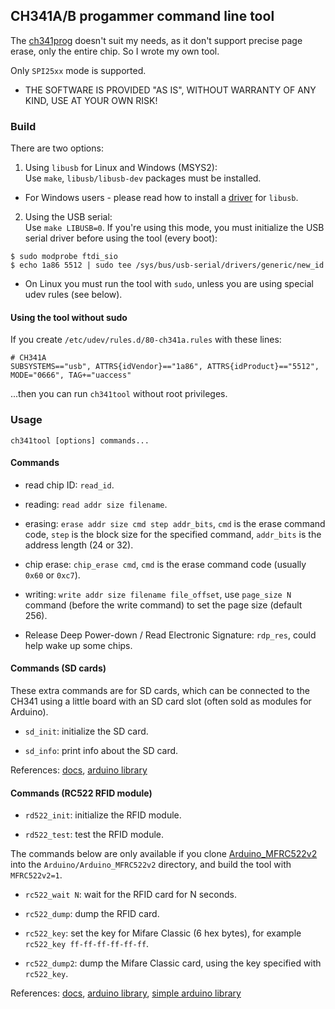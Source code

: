 ## CH341A/B progammer command line tool

The [ch341prog](https://github.com/setarcos/ch341prog) doesn't suit my needs, as it don't support precise page erase, only the entire chip. So I wrote my own tool.

Only `SPI25xx` mode is supported.

* THE SOFTWARE IS PROVIDED "AS IS", WITHOUT WARRANTY OF ANY KIND, USE AT YOUR OWN RISK!

### Build

There are two options:

1. Using `libusb` for Linux and Windows (MSYS2):  
Use `make`, `libusb/libusb-dev` packages must be installed.

* For Windows users - please read how to install a [driver](https://github.com/libusb/libusb/wiki/Windows#driver-installation) for `libusb`.

2. Using the USB serial:  
Use `make LIBUSB=0`.
If you're using this mode, you must initialize the USB serial driver before using the tool (every boot):
```
$ sudo modprobe ftdi_sio
$ echo 1a86 5512 | sudo tee /sys/bus/usb-serial/drivers/generic/new_id
```

* On Linux you must run the tool with `sudo`, unless you are using special udev rules (see below).

#### Using the tool without sudo

If you create `/etc/udev/rules.d/80-ch341a.rules` with these lines:
```
# CH341A
SUBSYSTEMS=="usb", ATTRS{idVendor}=="1a86", ATTRS{idProduct}=="5512", MODE="0666", TAG+="uaccess"
```

...then you can run `ch341tool` without root privileges.

### Usage

`ch341tool [options] commands...`

#### Commands

- read chip ID: `read_id`.

- reading: `read addr size filename`.

- erasing: `erase addr size cmd step addr_bits`, `cmd` is the erase command code, `step` is the block size for the specified command, `addr_bits` is the address length (24 or 32).

- chip erase: `chip_erase cmd`, `cmd` is the erase command code (usually `0x60` or `0xc7`).

- writing: `write addr size filename file_offset`, use `page_size N` command (before the write command) to set the page size (default 256).

- Release Deep Power-down / Read Electronic Signature: `rdp_res`, could help wake up some chips.

#### Commands (SD cards)

These extra commands are for SD cards, which can be connected to the CH341 using a little board with an SD card slot (often sold as modules for Arduino).

- `sd_init`: initialize the SD card.

- `sd_info`: print info about the SD card.

References: [docs](https://www.sdcard.org/downloads/pls/), [arduino library](https://github.com/arduino-libraries/SD)

#### Commands (RC522 RFID module)

- `rd522_init`: initialize the RFID module.

- `rd522_test`: test the RFID module.

The commands below are only available if you clone [Arduino_MFRC522v2](https://github.com/OSSLibraries/Arduino_MFRC522v2) into the `Arduino/Arduino_MFRC522v2` directory, and build the tool with `MFRC522v2=1`.

- `rc522_wait N`: wait for the RFID card for N seconds.

- `rc522_dump`: dump the RFID card.

- `rc522_key`: set the key for Mifare Classic (6 hex bytes), for example `rc522_key ff-ff-ff-ff-ff-ff`.

- `rc522_dump2`: dump the Mifare Classic card, using the key specified with `rc522_key`.

References: [docs](https://www.nxp.com/docs/en/data-sheet/MFRC522.pdf), [arduino library](https://github.com/OSSLibraries/Arduino_MFRC522v2), [simple arduino library](https://github.com/miguelbalboa/rfid)

